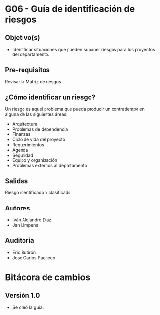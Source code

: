 # G06 - Guía de identificación de riesgos

## Objetivo(s)

- Identificar situaciones que pueden suponer riesgos para los proyectos del departamento.

## Pre-requisitos

Revisar la Matriz de riesgos

## ¿Cómo identificar un riesgo?

Un riesgo es aquel problema que pueda producir un contratiempo en alguna de las siguientes áreas:

- Arquitectura
- Problemas de dependencia
- Finanzas
- Ciclo de vida del proyecto
- Requerimientos
- Agenda
- Seguridad
- Equipo y organización
- Problemas externos al departamento

## Salidas

Riesgo identificado y clasificado

## Autores


- Iván Alejandro Díaz 
- Jan Limpens

## Auditoría

- Eric Butirón
- Jose Carlos Pacheco

# Bitácora de cambios

## Versión 1.0
  - Se creó la guía.
